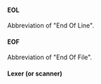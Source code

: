 #### EOL
Abbreviation of "End Of Line".

#### EOF
Abbreviation of "End Of File".

#### Lexer (or scanner)